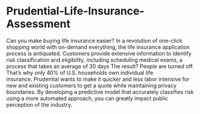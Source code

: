 # Prudential-Life-Insurance-Assessment
Can you make buying life insurance easier?
In a revolution of one-click shopping world with on-demand everything, the life insurance application process is antiquated. Customers provide extensive information to identify risk classification and eligibility, including scheduling medical exams, a process that takes an average of 30 days
The result? People are turned off. That’s why only 40% of U.S. households own individual life insurance. Prudential wants to make it quicker and less labor intensive for new and existing customers to get a quote while maintaining privacy boundaries.
By developing a predictive model that accurately classifies risk using a more automated approach, you can greatly impact public perception of the industry.
